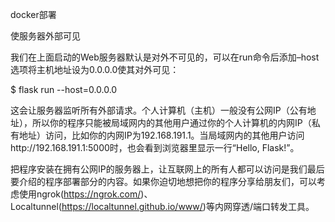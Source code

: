 docker部署



使服务器外部可见 

我们在上面启动的Web服务器默认是对外不可见的，可以在run命令后添加–host选项将主机地址设为0.0.0.0使其对外可见： 

$ flask run --host=0.0.0.0 

这会让服务器监听所有外部请求。个人计算机（主机）一般没有公网IP（公有地址），所以你的程序只能被局域网内的其他用户通过你的个人计算机的内网IP（私有地址）访问，比如你的内网IP为192.168.191.1。当局域网内的其他用户访问http://192.168.191.1:5000时，也会看到浏览器里显示一行“Hello, Flask!”。

把程序安装在拥有公网IP的服务器上，让互联网上的所有人都可以访问是我们最后要介绍的程序部署部分的内容。如果你迫切地想把你的程序分享给朋友们，可以考虑使用ngrok(https://ngrok.com/)、Localtunnel(https://localtunnel.github.io/www/)等内网穿透/端口转发工具。